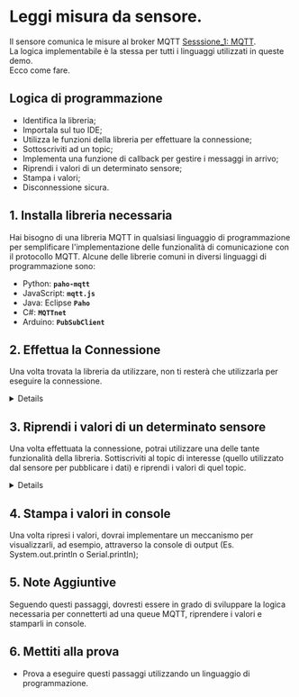 # Leggi misura da sensore.

Il sensore comunica le misure al broker MQTT [Sesssione_1: MQTT](https://github.com/OfficineAura/OfficineAura_Sperimentazione/tree/main/Sessione_1:%20MQTT).<br>
La logica implementabile è la stessa per tutti i linguaggi utilizzati in queste demo. <br>
Ecco come fare.<br>

## Logica di programmazione

- Identifica la libreria;
- Importala sul tuo IDE; 
- Utilizza le funzioni della libreria per effettuare la connessione; 
- Sottoscriviti ad un topic;
- Implementa una funzione di callback per gestire i messaggi in arrivo;
- Riprendi i valori di un determinato sensore; 
- Stampa i valori;
- Disconnessione sicura.

## 1. Installa libreria necessaria

Hai bisogno di una libreria MQTT in qualsiasi linguaggio di programmazione per semplificare l'implementazione delle funzionalità di comunicazione con il protocollo MQTT.
Alcune delle librerie comuni in diversi linguaggi di programmazione sono: 
- Python: **`paho-mqtt`**
- JavaScript: **`mqtt.js`**
- Java: Eclipse **`Paho`**
- C#: **`MQTTnet`**
- Arduino: **`PubSubClient`**

## 2. Effettua la Connessione

Una volta trovata la libreria da utilizzare, non ti resterà che utilizzarla per eseguire la connessione.<details>
- Definisci i dettagli del Broker MQTT (Indirizzo IP e porta);
- Inizializza un oggetto MQTT client nel modo in cui lo richiede la libreria che stai utilizzando;
- Implementa una funzione di connessione al broker MQTT;
- Aggiungi la logica per la sottiscrizione al topic di interesse (ad esempio: **`"BSAV00_0001/"`**;
- Implementare una funzione di callback per gestire i messaggi ricevuti dal broker;
- Avvio del loop per mantenere la connessione al broker.</details> 

## 3. Riprendi i valori di un determinato sensore

Una volta effettuata la connessione, potrai utilizzare una delle tante funzionalità della libreria. 
Sottiscriviti al topic di interesse (quello utilizzato dal sensore per pubblicare i dati) e riprendi i valori di quel topic.<details>
- Specifica il topic al quale il sensore pubblica i dati (ad esempio **`"sensor/temperature"`**;
- Implementa una funzione di messaggistica che gestirà i messaggi ricevuti dal broker quando il sensore pubblica nuovi dati.
- Estrai i valori dal payload del messaggio e gestiscili secondo le tue esigenze (ad esempio: stampali in console).</details> 

## 4. Stampa i valori in console

Una volta ripresi i valori, dovrai implementare un meccanismo per visualizzarli, ad esempio, attraverso la console di output (Es. System.out.println o Serial.println);

## 5. Note Aggiuntive

Seguendo questi passaggi, dovresti essere in grado di sviluppare la logica necessaria per connetterti ad una queue MQTT, riprendere i valori e stamparli in console.

## 6. Mettiti alla prova

- Prova a eseguire questi passaggi utilizzando un linguaggio di programmazione. 

